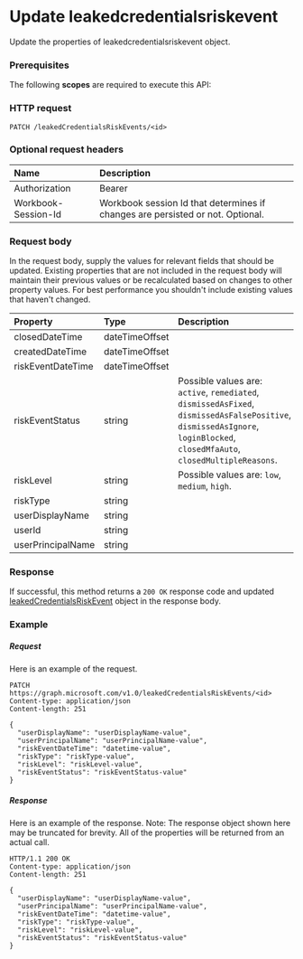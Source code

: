# Update leakedcredentialsriskevent

Update the properties of leakedcredentialsriskevent object.
### Prerequisites
The following **scopes** are required to execute this API: 
### HTTP request
<!-- { "blockType": "ignored" } -->
```http
PATCH /leakedCredentialsRiskEvents/<id>
```
### Optional request headers
| Name       | Description|
|:-----------|:-----------|
| Authorization  | Bearer <code>|
| Workbook-Session-Id  | Workbook session Id that determines if changes are persisted or not. Optional.|

### Request body
In the request body, supply the values for relevant fields that should be updated. Existing properties that are not included in the request body will maintain their previous values or be recalculated based on changes to other property values. For best performance you shouldn't include existing values that haven't changed.

| Property	   | Type	|Description|
|:---------------|:--------|:----------|
|closedDateTime|dateTimeOffset||
|createdDateTime|dateTimeOffset||
|riskEventDateTime|dateTimeOffset||
|riskEventStatus|string| Possible values are: `active`, `remediated`, `dismissedAsFixed`, `dismissedAsFalsePositive`, `dismissedAsIgnore`, `loginBlocked`, `closedMfaAuto`, `closedMultipleReasons`.|
|riskLevel|string| Possible values are: `low`, `medium`, `high`.|
|riskType|string||
|userDisplayName|string||
|userId|string||
|userPrincipalName|string||

### Response
If successful, this method returns a `200 OK` response code and updated [leakedCredentialsRiskEvent](../resources/leakedcredentialsriskevent.md) object in the response body.
### Example
##### Request
Here is an example of the request.
<!-- {
  "blockType": "request",
  "name": "update_leakedcredentialsriskevent"
}-->
```http
PATCH https://graph.microsoft.com/v1.0/leakedCredentialsRiskEvents/<id>
Content-type: application/json
Content-length: 251

{
  "userDisplayName": "userDisplayName-value",
  "userPrincipalName": "userPrincipalName-value",
  "riskEventDateTime": "datetime-value",
  "riskType": "riskType-value",
  "riskLevel": "riskLevel-value",
  "riskEventStatus": "riskEventStatus-value"
}
```
##### Response
Here is an example of the response. Note: The response object shown here may be truncated for brevity. All of the properties will be returned from an actual call.
<!-- {
  "blockType": "response",
  "truncated": true,
  "@odata.type": "microsoft.graph.leakedCredentialsRiskEvent"
} -->
```http
HTTP/1.1 200 OK
Content-type: application/json
Content-length: 251

{
  "userDisplayName": "userDisplayName-value",
  "userPrincipalName": "userPrincipalName-value",
  "riskEventDateTime": "datetime-value",
  "riskType": "riskType-value",
  "riskLevel": "riskLevel-value",
  "riskEventStatus": "riskEventStatus-value"
}
```

<!-- uuid: 8fcb5dbc-d5aa-4681-8e31-b001d5168d79
2015-10-25 14:57:30 UTC -->
<!-- {
  "type": "#page.annotation",
  "description": "Update leakedcredentialsriskevent",
  "keywords": "",
  "section": "documentation",
  "tocPath": ""
}-->